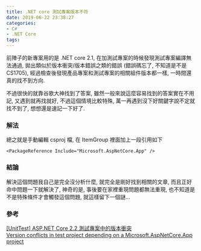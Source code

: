 ```yaml
---
title: .NET core 測試專案版本不符
date: 2019-06-22 23:38:27
categories:
- C#
- .NET Core
tags:
---
```


前陣子的新專案用的是 .NET core 2.1, 在加測試專案的時候發現測試專案編譯無法通過, 拋出類似於版本衝突/版本錯誤之類的錯誤 (錯誤碼忘了, 不知道是不是 CS1705), 經過檢查後發現產品專案和測試專案的相關組件版本都一樣, 一時間還真的找不到方向.  

<!--more-->

不過很快的就靠谷歌大神找到了答案, 雖然一般來說這麼容易找到的答案實在不用記, 又遇到就再找就好, 不過這個情境比較特殊, 萬一再遇到沒下好關鍵字說不定就找不到了, 想想還是速記一下好了.  

### 解法
總之就是手動編輯 csproj 檔, 在 ItemGroup 裡面加上一段引用如下
```
<PackageReference Include="Microsoft.AspNetCore.App" />
```

### 結論
解決這個問題我自己是完全沒分析什麼, 就完全是剛好找到相關的文章, 而且正好命中問題一下就解決了, 神奇的是, 事後要在家裡重現問題都無法重現, 也不知道是不是特殊條件才會觸發這個問題, 就這樣留下一個謎...

### 參考
[[UnitTest] ASP.NET Core 2.2 測試專案中的版本衝突](http://marcus116.blogspot.com/2019/03/version-conflicts-in-test-project-on-aspnetcore-2.2.html)  
[Version conflicts in test project depending on a Microsoft.AspNetCore.App project](https://github.com/dotnet/sdk/issues/2253)  